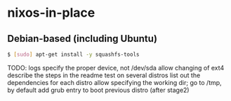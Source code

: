 # nixos-in-place

## Debian-based (including Ubuntu)
```bash
$ [sudo] apt-get install -y squashfs-tools
```

TODO:
  logs
  specify the proper device, not /dev/sda
  allow changing of ext4
  describe the steps in the readme
  test on several distros
  list out the dependencies for each distro
  allow specifying the working dir; go to /tmp, by default
  add grub entry to boot previous distro (after stage2)
